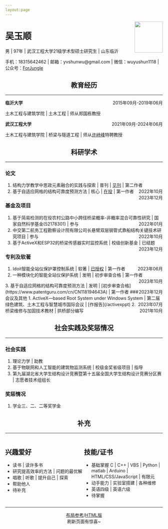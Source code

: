 ```yaml
--- 
layout:page
---
```

<img src="/self.jpg" height="99em" width="90em" style="float:right;">
        <h1>吴玉顺</h1>
        <p>
            男 | 97年 | 武汉工程大学21级学术型硕士研究生 | 山东临沂
        </p>
        <p>
            手机：18315642462 | 邮箱：yvshunwu@gmail.com | 微信：wuyushun1118 | 公众号：<a href="/wechat">ForJungle</a>
        </p>



<h2 style="text-align: center;">教育经历</h2>

----
**临沂大学** <span style="float:right;">2015年09月-2019年06月</span>

土木工程与建筑学院 | 土木工程 | 师从郑国栋教授

**武汉工程大学** <span style="float:right;">2021年09月-2024年06月</span>

土木工程与建筑学院 | 桥梁与隧道工程 | 师从[许峙峰](http://cea.wit.edu.cn/info/1077/2469.htm?ivk_sa=1024320u)特聘教授


<h2 style="text-align: center;">科研学术</h2>

----
### 论文
1. 结构力学教学中思政元素融合的实践与探索 | 普刊 | [见刊](https://m.fx361.com/news/2023/1122/22715980.html) | 第二作者 <span style="float:right;">2022年10月</span>
2. 基于自适应网格的结构可靠度预测方法 | 核心 | [在投](/reliabilitythesis) | 第一作者 <span style="float:right;">2023年12月</span>
### 基金及项目
1. 基于简易检测的在役农村公路中小跨径桥梁概率-非概率混合可靠性研究 | 国家自然科学基金(52178301) | 参与 <span style="float:right;">2022年01月</span>
2. 中交第二航务工程勘察设计院有限公司长悬臂双层钢管式靠船结构关键技术研究项目 | 参与 <span style="float:right;">2022年10月</span>
3. 基于ActiveX和ESP32的桥梁传感器实时监控系统 | 校级创新基金 | 已结题 <span style="float:right;">2023年12月</span>
### 专利及软著
1. Idoit智能全站仪保护罩控制系统 | 软著 | [已授权](https://banquan.tianyancha.com/rj/9c9ov79za589acd6cb425a1a7lcav498) | 第一作者 <span style="float:right;">2023年06月</span>
2. 一种模块化的智能全站仪保护系统 | 发明 | 初步审查合格 | 第一作者 <span style="float:right;">2023年10月
</span>
3. 基于自适应网格的结构可靠度预测方法 | 发明 | [初步审查合格](https://www.patentguru.com/cn/CN118194643A) | 第一作者 <span style="float:right;">2023年12月</span>
### 会议及其他
1. ActiveX—based Root System under Windows System | 第二届绿色建筑、土木工程与智慧城市国际会议 | [作报告](/activexppt) <span style="float:right;">2023年07月</span>
2. 桥梁维修与加固技术教材 | 拱桥部分编写 <span style="float:right;">2021年10月</span>

<h2 style="text-align: center;">社会实践及奖惩情况</h2>

----
### 社会实践
1. 理论力学 | 助教
2. 基于物联网和人工智能的建筑物监测系统 | 校级金奖省级项目 | 指导
3. 第九届湖北省大学生结构设计竞赛暨第十五届全国大学生结构设计竞赛分区赛 | 志愿者技术组组长
### 奖惩情况
1. 学业三、二、二等奖学金

<h2 style="text-align: center;">补充</h2>

----

<div style="word-wrap: break-word; display: grid; grid-template-columns: 50% 50%;">
<div>
    <h2>兴趣爱好</h2>

<ul>
    <li>读书 | 读许多书</li>
    <li>研究提高效率的方法 | 问题的最优解</li>
    <li>唱歌 | 听歌 | 提升自己 | 探索</li>
    <li>帮助他人</li>
    <li>待补充</li>
</ul>
</div>
<div>
<h2>技能/证书</h2>
<ul>
    <li>基础掌握 C | C++ | VBS | Python | matlab | Arduino | HTML/CSS/JavaScript | 有限元 </li>
    <li>动手能力 | 实验室搭建 | 各种维修</li>
    <li>英语四级 | 英语六级</li>
    <li>待掌握</li>
</ul>
</div>
</div>

----

<div style="text-align: center;"><a href="https://www.wondercv.com/jianlimoban/7ba047a97c2d4090.html" target="_blank">布局参考</a>/<a href="selfcv">HTML版</a></div>

<div id="jinrishici-sentence" style="text-align: center;">刷新页面有惊喜~</div>

